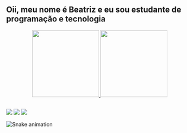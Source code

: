 ## Oii, meu nome é Beatriz e eu sou estudante de programação e tecnologia

 <div align="center">
 <a href="https://github.com/beaferreira">
 <img height="180em" src="https://github-readme-stats.vercel.app/api?username=beaferreira&show_icons=true&theme=dracula&include_all_commits=true&count_private=true"/>
 <img height="180em" src="https://github-readme-stats.vercel.app/api/top-langs/?username=beaferreira&layout=compact&langs_count=7&theme=dracula"/>
 </div>

 ##
  
  <div>
    <a href="https://www.instagram.com/beatrizferreirz/" target="_blank"><img src="https://img.shields.io/badge/-Instagram-%23E4405F?style=for-the-badge&logo=instagram&logoColor=white" target="_blank"></a>
    <a href = "mailto:beatrizferreirafsilva@gmail.com"><img src="https://img.shields.io/badge/-Gmail-%23333?style=for-the-badge&logo=gmail&logoColor=white" target="_blank"></a>
    <a href="https://www.linkedin.com/in/beatriz-ferreira-da-silva-8203b1215/" target="_blank"><img src="https://img.shields.io/badge/-LinkedIn-%230077B5?style=for-the-badge&logo=linkedin&logoColor=white" target="_blank"></a> 
   
   ![Snake animation](https://github.com/rafaballerini/beaferreira/blob/output/github-contribution-grid-snake.svg)
   
 
 </div>
